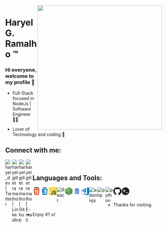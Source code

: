 <img align="right" width="400" height="400" src="https://octodex.github.com/images/heisencat.png">

# Haryel G. Ramalho :tm:

### Hi everyone, welcome to my profile :wave:

- Full-Stack focused in NodeJs | Software Engineer :man_technologist:

- Lover of Technology and coding :exploding_head:

## Connect with me:
[<img align="left" alt="haryel_dev | Twitter" width="22px" src="https://cdn.jsdelivr.net/npm/simple-icons@v3/icons/twitter.svg" />][twitter]
[<img align="left" alt="haryel gillet ramalho | LinkedIn" width="22px" src="https://cdn.jsdelivr.net/npm/simple-icons@v3/icons/linkedin.svg" />][linkedin]
[<img align="left" alt="haryel gillet ramalho | Github" width="22px" src="https://cdn.jsdelivr.net/npm/simple-icons@3.4.0/icons/github.svg" />][github]
[<img align="left" alt="haryel gillet ramalho | E-mail" width="22px" src="https://cdn.jsdelivr.net/npm/simple-icons@3.4.0/icons/gmail.svg" />][gmail]

<br />

## Languages and Tools:
<img align="left" alt="HTML5" width="26px" src="https://raw.githubusercontent.com/github/explore/80688e429a7d4ef2fca1e82350fe8e3517d3494d/topics/html/html.png" />
<img align="left" alt="CSS3" width="26px" src="https://raw.githubusercontent.com/github/explore/80688e429a7d4ef2fca1e82350fe8e3517d3494d/topics/css/css.png" />
<img align="left" alt="JavaScript" width="26px" src="https://raw.githubusercontent.com/github/explore/80688e429a7d4ef2fca1e82350fe8e3517d3494d/topics/javascript/javascript.png" />
<img align="left" alt="React" width="26px" src="https://cdn.jsdelivr.net/npm/simple-icons@3.4.0/icons/react.svg" />
<img align="left" alt="Node.js" width="26px" src="https://raw.githubusercontent.com/github/explore/80688e429a7d4ef2fca1e82350fe8e3517d3494d/topics/nodejs/nodejs.png" />
<img align="left" alt="SQL" width="26px" src="https://raw.githubusercontent.com/github/explore/80688e429a7d4ef2fca1e82350fe8e3517d3494d/topics/sql/sql.png" />
<img align="left" alt="Visual Studio Code" width="26px" src="https://raw.githubusercontent.com/github/explore/80688e429a7d4ef2fca1e82350fe8e3517d3494d/topics/visual-studio-code/visual-studio-code.png" />
<img align="left" alt="adonisjs" width="26px" src="https://cdn.jsdelivr.net/npm/simple-icons@3.4.0/icons/adonisjs.svg" />
<img align="left" alt="php" width="26px" src="https://cdn.jsdelivr.net/npm/simple-icons@3.4.0/icons/php.svg" />
<img align="left" alt="python" width="26px" src="https://cdn.jsdelivr.net/npm/simple-icons@3.4.1/icons/python.svg" />
<img align="left" alt="GitHub" width="26px" src="https://raw.githubusercontent.com/github/explore/78df643247d429f6cc873026c0622819ad797942/topics/github/github.png" />
<img align="left" alt="Bash" width="26px" src="https://raw.githubusercontent.com/github/explore/80688e429a7d4ef2fca1e82350fe8e3517d3494d/topics/terminal/terminal.png" />

<br />
<br />

- Thanks for visiting. 

- Enjoy it!! o/


[twitter]: https://twitter.com/haryel_dev
[linkedin]: https://www.linkedin.com/in/haryelramalho/
[github]: https://github.com/haryelramalho
[gmail]: mailto:haryel.dev@gmail.com
